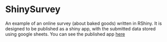 # ShinySurvey
An example of an online survey (about baked goods) written in RShiny. It is designed to be published as a shiny app, with the submitted data stored using google sheets. You can see the published app [here](https://bonnie-mclean.shinyapps.io/BakedGoodsSurvey/)
